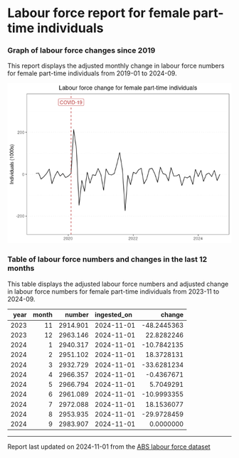 Labour force report for female part-time individuals
================

### Graph of labour force changes since 2019

This report displays the adjusted monthly change in labour force numbers
for female part-time individuals from 2019-01 to 2024-09.

![](female_part-time_report_files/figure-gfm/unnamed-chunk-2-1.png)<!-- -->

### Table of labour force numbers and changes in the last 12 months

This table displays the adjusted labour force numbers and adjusted
change in labour force numbers for female part-time individuals from
2023-11 to 2024-09.

| year | month |   number | ingested_on |      change |
|-----:|------:|---------:|:------------|------------:|
| 2023 |    11 | 2914.901 | 2024-11-01  | -48.2445363 |
| 2023 |    12 | 2963.146 | 2024-11-01  |  22.8282246 |
| 2024 |     1 | 2940.317 | 2024-11-01  | -10.7842135 |
| 2024 |     2 | 2951.102 | 2024-11-01  |  18.3728131 |
| 2024 |     3 | 2932.729 | 2024-11-01  | -33.6281234 |
| 2024 |     4 | 2966.357 | 2024-11-01  |  -0.4367671 |
| 2024 |     5 | 2966.794 | 2024-11-01  |   5.7049291 |
| 2024 |     6 | 2961.089 | 2024-11-01  | -10.9993355 |
| 2024 |     7 | 2972.088 | 2024-11-01  |  18.1536077 |
| 2024 |     8 | 2953.935 | 2024-11-01  | -29.9728459 |
| 2024 |     9 | 2983.907 | 2024-11-01  |   0.0000000 |

------------------------------------------------------------------------

Report last updated on 2024-11-01 from the [ABS labour force
dataset](https://www.abs.gov.au/statistics/labour/employment-and-unemployment/labour-force-australia/latest-release)
